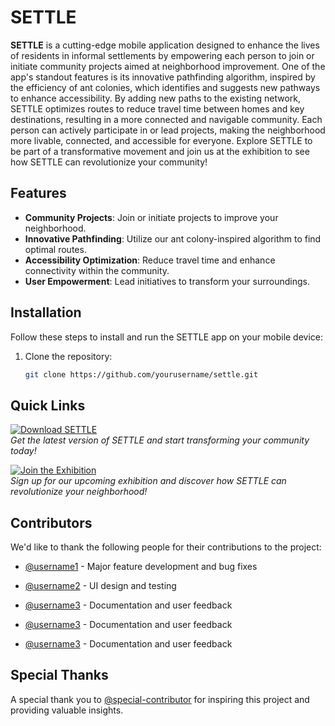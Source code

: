 # SETTLE

**SETTLE** is a cutting-edge mobile application designed to enhance the lives of residents in informal settlements by empowering each person to join or initiate community projects aimed at neighborhood improvement. One of the app's standout features is its innovative pathfinding algorithm, inspired by the efficiency of ant colonies, which identifies and suggests new pathways to enhance accessibility. By adding new paths to the existing network, SETTLE optimizes routes to reduce travel time between homes and key destinations, resulting in a more connected and navigable community. Each person can actively participate in or lead projects, making the neighborhood more livable, connected, and accessible for everyone. Explore SETTLE to be part of a transformative movement and join us at the exhibition to see how SETTLE can revolutionize your community!

## Features

- **Community Projects**: Join or initiate projects to improve your neighborhood.
- **Innovative Pathfinding**: Utilize our ant colony-inspired algorithm to find optimal routes.
- **Accessibility Optimization**: Reduce travel time and enhance connectivity within the community.
- **User Empowerment**: Lead initiatives to transform your surroundings.

## Installation

Follow these steps to install and run the SETTLE app on your mobile device:

1. Clone the repository:  
   ```bash
   git clone https://github.com/yourusername/settle.git


## Quick Links

[![Download SETTLE](https://img.shields.io/badge/Download-SETTLE-brightgreen)](https://example.com/download)  
*Get the latest version of SETTLE and start transforming your community today!*

[![Join the Exhibition](https://img.shields.io/badge/Join-Exhibition-blue)](https://example.com/exhibition)  
*Sign up for our upcoming exhibition and discover how SETTLE can revolutionize your neighborhood!*

## Contributors

We'd like to thank the following people for their contributions to the project:

- [@username1](https://github.com/SerjoschDuering) - Major feature development and bug fixes
- [@username2](https://github.com/STASYA00) - UI design and testing


- [@username3](https://github.com/Sewanmpm) - Documentation and user feedback
- [@username3](https://github.com/ChenghenChen) - Documentation and user feedback
- [@username3](https://github.com/erfanera) - Documentation and user feedback

## Special Thanks

A special thank you to [@special-contributor](https://github.com/special-contributor) for inspiring this project and providing valuable insights.

